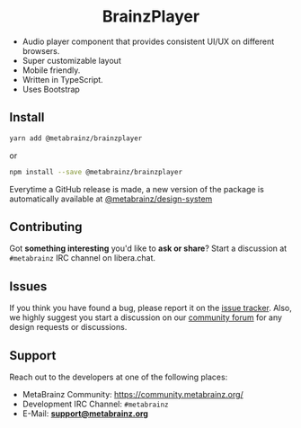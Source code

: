 <!-- <p align="center">
  <img alt="logo" src="./assets/logo.png" width="100" max-width="100%">
</p> -->

<h1 align="center">BrainzPlayer</h1>

<!-- <div align="center">
  <a href="https://www.npmjs.com/package/@metabrainz/brainzplayer" title="MIT License">
    <img src="https://img.shields.io/npm/l/@metabrainz/brainzplayer.svg?color=brightgreen" alt="MIT License">
  </a>
  <a href="https://www.npmjs.com/package/@metabrainz/brainzplayer" title="Monthly download">
    <img src="https://img.shields.io/npm/dm/@metabrainz/brainzplayer.svg?color=green" alt="Monthly download">
  </a>
  <a href="https://www.npmjs.com/package/@metabrainz/brainzplayer" title="Latest version">
    <img src="https://img.shields.io/npm/v/@metabrainz/brainzplayer" alt="Latest version">
  </a>
</div> -->

* Audio player component that provides consistent UI/UX on different browsers.
* Super customizable layout
* Mobile friendly.
* Written in TypeScript.
* Uses Bootstrap


## Install

```bash
yarn add @metabrainz/brainzplayer
```
or
```bash
npm install --save @metabrainz/brainzplayer
```

Everytime a GitHub release is made, a new version of the package is automatically available at [@metabrainz/design-system](https://www.npmjs.com/package/@metabrainz/brainzplayer)

## Contributing
	  
Got **something interesting** you'd like to **ask or share**? Start a discussion at `#metabrainz` IRC channel on libera.chat.
	    
## Issues
	  
If you think you have found a bug, please report it on the [issue tracker](https://tickets.metabrainz.org/).
Also, we highly suggest you start a discussion on our [community forum](https://community.metabrainz.org/) for any design requests or discussions.
	    
## Support

Reach out to the developers at one of the following places:

- MetaBrainz Community: https://community.metabrainz.org/
- Development IRC Channel: `#metabrainz`
- E-Mail: **support@metabrainz.org**
